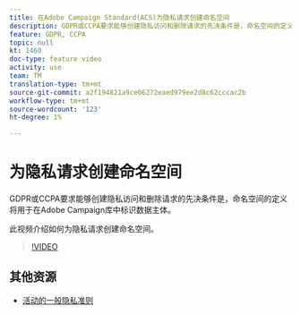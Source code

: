 ```yaml
---
title: 在Adobe Campaign Standard(ACS)为隐私请求创建命名空间
description: GDPR或CCPA要求能够创建隐私访问和删除请求的先决条件是，命名空间的定义将用于在Adobe Campaign库中标识数据主体。 此视频介绍如何为隐私请求创建命名空间。
feature: GDPR, CCPA
topic: null
kt: 1460
doc-type: feature video
activity: use
team: TM
translation-type: tm+mt
source-git-commit: a2f194821a9ce06272eaed979ee2d8c62cccac2b
workflow-type: tm+mt
source-wordcount: '123'
ht-degree: 1%

---
```



# 为隐私请求创建命名空间

GDPR或CCPA要求能够创建隐私访问和删除请求的先决条件是，命名空间的定义将用于在Adobe Campaign库中标识数据主体。

此视频介绍如何为隐私请求创建命名空间。

>[!VIDEO](https://video.tv.adobe.com/v/22600?quality=12)

## 其他资源

* [活动的一般隐私准则](https://helpx.adobe.com/campaign/kb/campaign-privacy-overview.html)
